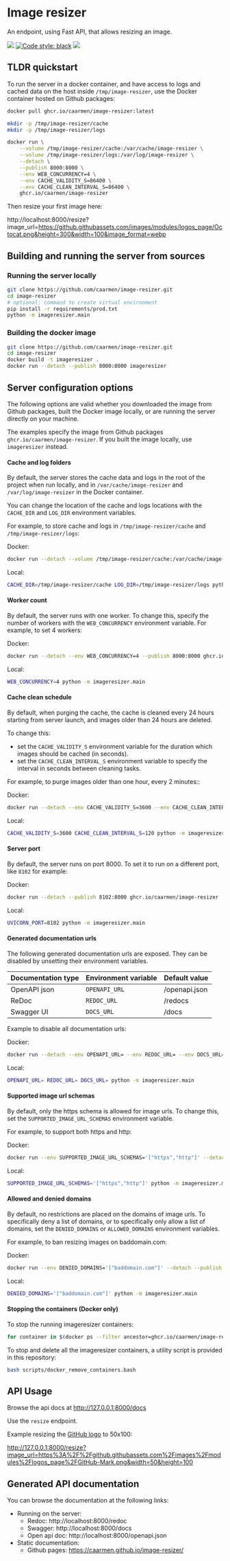 # Image resizer

An endpoint, using Fast API, that allows resizing an image.

[<img src="https://img.shields.io/badge/license-MIT-lightgrey.svg?maxAge=2592000">](https://github.com/caarmen/image-resizer/blob/main/LICENSE.txt)
[![Code style: black](https://img.shields.io/badge/code%20style-black-000000.svg)](https://github.com/psf/black)
[<img src="https://github.com/caarmen/image-resizer/actions/workflows/tests.yml/badge.svg">](https://github.com/caarmen/image-resizer/actions?query=workflow%3A%22Run+tests%22++)

## TLDR quickstart

To run the server in a docker container, and have access to logs and cached data on the host
inside `/tmp/image-resizer`, use the Docker container hosted on Github packages:

```bash
docker pull ghcr.io/caarmen/image-resizer:latest

mkdir -p /tmp/image-resizer/cache
mkdir -p /tmp/image-resizer/logs

docker run \
    --volume /tmp/image-resizer/cache:/var/cache/image-resizer \
    --volume /tmp/image-resizer/logs:/var/log/image-resizer \
    --detach \
    --publish 8000:8000 \
    --env WEB_CONCURRENCY=4 \
    --env CACHE_VALIDITY_S=86400 \
    --env CACHE_CLEAN_INTERVAL_S=86400 \
    ghcr.io/caarmen/image-resizer
```

Then resize your first image here:

http://localhost:8000/resize?image_url=https://github.githubassets.com/images/modules/logos_page/Octocat.png&height=300&width=100&image_format=webp

## Building and running the server from sources

### Running the server locally

```bash
git clone https://github.com/caarmen/image-resizer.git
cd image-resizer
# optional: command to create virtual environment
pip install -r requirements/prod.txt
python -m imageresizer.main
```

### Building the docker image

```bash
git clone https://github.com/caarmen/image-resizer.git
cd image-resizer
docker build -t imageresizer .
docker run --detach --publish 8000:8000 imageresizer
```

## Server configuration options

The following options are valid whether you downloaded the image from Github packages, built the Docker image locally,
or are running the server directly on your machine.

The examples specify the image from Github packages `ghcr.io/caarmen/image-resizer`. If you built the image locally,
use `imageresizer` instead.

#### Cache and log folders

By default, the server stores the cache data and logs in the root of the project when run locally, and in
`/var/cache/image-resizer` and `/var/log/image-resizer` in the Docker container.

You can change the location of the cache and logs locations with the `CACHE_DIR` and `LOG_DIR` environment variables.

For example, to store cache and logs in `/tmp/image-resizer/cache` and `/tmp/image-resizer/logs`:

Docker:

```bash
docker run --detach --volume /tmp/image-resizer/cache:/var/cache/image-resizer --volume /tmp/image-resizer/logs:/var/log/image-resizer --publish 8000:8000 ghcr.io/caarmen/image-resizer
```

Local:

```bash
CACHE_DIR=/tmp/image-resizer/cache LOG_DIR=/tmp/image-resizer/logs python -m imageresizer.main
```

#### Worker count

By default, the server runs with one worker. To change this, specify the number of workers with the
`WEB_CONCURRENCY` environment variable. For example, to set 4 workers:

Docker:

```bash
docker run --detach --env WEB_CONCURRENCY=4 --publish 8000:8000 ghcr.io/caarmen/image-resizer
```

Local:

```bash
WEB_CONCURRENCY=4 python -m imageresizer.main
```

#### Cache clean schedule

By default, when purging the cache, the cache is cleaned every 24 hours starting from server launch, and images
older than 24 hours are deleted.

To change this:

* set the `CACHE_VALIDITY_S` environment variable for the duration which images should be cached (in seconds).
* set the `CACHE_CLEAN_INTERVAL_S` environment variable to specify the interval in seconds between cleaning tasks.

For example, to purge images older than one hour, every 2 minutes::

Docker:

```bash
docker run --detach --env CACHE_VALIDITY_S=3600 --env CACHE_CLEAN_INTERVAL_S=120 --publish 8000:8000 ghcr.io/caarmen/image-resizer
```

Local:

```bash
CACHE_VALIDITY_S=3600 CACHE_CLEAN_INTERVAL_S=120 python -m imageresizer.main
```

#### Server port

By default, the server runs on port 8000. To set it to run on a different port, like `8102` for example:

Docker:

```bash
docker run --detach --publish 8102:8000 ghcr.io/caarmen/image-resizer
```

Local:

```bash
UVICORN_PORT=8102 python -m imageresizer.main
```

#### Generated documentation urls

The following generated documentation urls are exposed. They can be disabled by unsetting their
environment variables.

| Documentation type | Environment variable | Default value |
|--------------------|----------------------|---------------|
| OpenAPI json       | `OPENAPI_URL`        | /openapi.json |
| ReDoc              | `REDOC_URL`          | /redocs       |
| Swagger UI         | `DOCS_URL`           | /docs       |

Example to disable all documentation urls:

Docker:

```bash
docker run --detach --env OPENAPI_URL= --env REDOC_URL= --env DOCS_URL= --publish 8000:8000 ghcr.io/caarmen/image-resizer
```

Local:

```bash
OPENAPI_URL= REDOC_URL= DOCS_URL= python -m imageresizer.main
```

#### Supported image url schemas

By default, only the https schema is allowed for image urls. To change this, set the `SUPPORTED_IMAGE_URL_SCHEMAS`
environment variable.

For example, to support both https and http:

Docker:

```bash
docker run --env SUPPORTED_IMAGE_URL_SCHEMAS='["https","http"]' --detach --publish 8000:8000 ghcr.io/caarmen/image-resizer
```

Local:

```bash
SUPPORTED_IMAGE_URL_SCHEMAS='["https","http"]' python -m imageresizer.main
```

#### Allowed and denied domains

By default, no restrictions are placed on the domains of image urls. To specifically deny a list of domains, or to
specifically only allow a list of domains, set the `DENIED_DOMAINS` or `ALLOWED_DOMAINS` environment variables.

For example, to ban resizing images on baddomain.com:

Docker:

```bash
docker run --env DENIED_DOMAINS='["baddomain.com"]' --detach --publish 8000:8000 ghcr.io/caarmen/image-resizer
```

Local:

```bash
DENIED_DOMAINS='["baddomain.com"]' python -m imageresizer.main
```

#### Stopping the containers (Docker only)

To stop the running imageresizer containers:

```bash
for container in $(docker ps --filter ancestor=ghcr.io/caarmen/image-resizer --format="{{.ID}}"); do docker stop $container; done
```

To stop and delete all the imageresizer containers, a utility script is provided in this repository:

```bash
bash scripts/docker_remove_containers.bash
```

## API Usage

Browse the api docs at http://127.0.0.1:8000/docs

Use the `resize` endpoint.

Example resizing the [GitHub logo](https://github.githubassets.com/images/modules/logos_page/GitHub-Mark.png) to 50x100:

http://127.0.0.1:8000/resize?image_url=https%3A%2F%2Fgithub.githubassets.com%2Fimages%2Fmodules%2Flogos_page%2FGitHub-Mark.png&width=50&height=100

## Generated API documentation

You can browse the documentation at the following links:

* Running on the server:
    - Redoc: http://localhost:8000/redoc
    - Swagger: http://localhost:8000/docs
    - Open api doc: http://localhost:8000/openapi.json
* Static documentation:
    - Github pages: https://caarmen.github.io/image-resizer/

